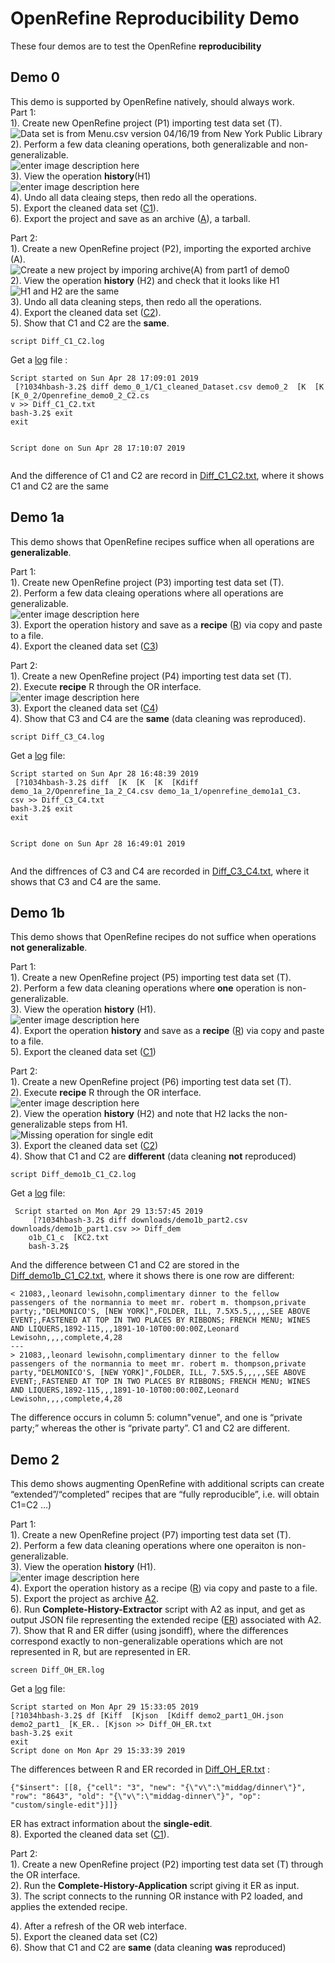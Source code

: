 <h1 id="openrefine-reproducibility-demo">OpenRefine Reproducibility Demo</h1>
<p>These four demos are to test the OpenRefine <strong>reproducibility</strong></p>
<h2 id="demo-0">Demo 0</h2>
<p>This demo is supported by OpenRefine natively, should always work.<br>
Part 1:<br>
1). Create new OpenRefine project (P1) importing test data set (T).<br>
<img src="https://lh3.googleusercontent.com/9We-m-vdid5iYV3d-RfToCDOPfXGaXrqPS4jik8Bhn9mJkO5B6PgZnEeXWsPz55kfC4nrPEuNyc" alt="Data set is from Menu.csv version 04/16/19 from New York Public Library " title="Create project P1"><br>
2). Perform a few data cleaning operations, both generalizable and non-generalizable.<br>
<img src="https://lh3.googleusercontent.com/4cvlYjKTXMBeKutAfOfhKC7pXWF6ClpoPEWHwrXA_vyPZ3PjSHkM90eJJ4IIUVfOnQA_ZgbAhp0" alt="enter image description here" title="Perform data cleaning operations"><br>
3). View the operation <strong>history</strong>(H1)<br>
<img src="https://lh3.googleusercontent.com/_oXqoZYRCPsmFRGamo72RmeCwOacojL08GH6LDIkv4wYs9jR-OfvCvWwBYEE-HTy9no-sAAH4sA" alt="enter image description here" title="Extract Operation History"><br>
4). Undo all data cleaing steps, then redo all the operations.<br>
5). Export the cleaned data set (<a href="https://drive.google.com/open?id=1zg3jDYuXNblminVmdQ5VEJyXrGdKFziW">C1</a>).<br>
6). Export the project and save as an archive (<a href="https://drive.google.com/open?id=1RfEqHDCGtii3R3XD_BDHZMNwVzy-NRZq">A</a>), a tarball.</p>
<p>Part 2:<br>
1). Create a new OpenRefine project (P2), importing the exported archive (A).<br>
<img src="https://lh3.googleusercontent.com/vKUv6TVcxbL7CVPRxnC3Ck6SQSCEIE0I-Rv9XqaMslAGikVCTaa1xiJXzoc_QdDUq9jNM8EFSSM" alt="Create a new project by imporing archive(A) from part1 of demo0" title="create a new project P2"><br>
2). View the operation <strong>history</strong> (H2) and check that it looks like H1<br>
<img src="https://lh3.googleusercontent.com/8Fafs_2agkPlaVQ84AUTlV6sehoP0C0x2WtqE5mnG0IouWNtsQBxZRMtG_TSOabr4SeThjXMgUY" alt="H1 and H2 are the same" title="Compare H1 and H2"><br>
3). Undo all data cleaning steps, then redo all the operations.<br>
4). Export the cleaned data set (<a href="https://drive.google.com/open?id=1cN2svCY3V2vyNblXzPB07MSLvqPMZwOJ">C2</a>).<br>
5). Show that C1 and C2 are the <strong>same</strong>.</p>
<pre><code>script Diff_C1_C2.log
</code></pre>
<p>Get a <a href="https://drive.google.com/open?id=16qeTfN9Cx9QGeRkyn2-tXsntcVyr0t90">log</a> file :</p>
<pre><code>Script started on Sun Apr 28 17:09:01 2019
 [?1034hbash-3.2$ diff demo_0_1/C1_cleaned_Dataset.csv demo0_2  [K  [K  [K_0_2/Openrefine_demo0_2_C2.cs 
v &gt;&gt; Diff_C1_C2.txt
bash-3.2$ exit
exit

Script done on Sun Apr 28 17:10:07 2019
</code></pre>
<p>And the difference of C1 and C2 are record in <a href="https://drive.google.com/open?id=1mNd6cVXzweOuqE0rZVuLmyb7pKM0y1if">Diff_C1_C2.txt</a>, where it shows C1 and C2 are the same</p>
<h2 id="demo-1a">Demo 1a</h2>
<p>This demo shows that OpenRefine recipes suffice when all operations are <strong>generalizable</strong>.</p>
<p>Part 1:<br>
1). Create new OpenRefine project (P3) importing test data set (T).<br>
2). Perform a few data cleaing operations where all operations are generalizable.<br>
<img src="https://lh3.googleusercontent.com/81QHE_FdPgmVXTWfu_U_WHW94-zKaQSYljUA8LRRhX1yvNnbhKoHiHrMGQ-OHTab_g77uXIHUQo" alt="enter image description here" title="Generalized operations"><br>
3). Export the operation history and save as a <strong>recipe</strong> (<a href="https://drive.google.com/open?id=18Cb606OWsgt11sn5Kwr6DcBzfsP4_xFJ">R</a>) via copy and paste to a file.<br>
4). Export the cleaned data set (<a href="https://drive.google.com/open?id=14NaoCElH9Qr5Aaw8YaPDC8gHoprz8MTY">C3</a>)</p>
<p>Part 2:<br>
1). Create a new OpenRefine project (P4) importing test data set (T).<br>
2). Execute <strong>recipe</strong> R through the OR interface.<br>
<img src="https://lh3.googleusercontent.com/jQTMQ53cVJVoUwtw5zWB-OJN3D_nsrf-VwVZGy2Wt2e806K6VM-xTBgFy7vrgxdPDKuNWNrb7V8" alt="enter image description here" title="Apply recipe R to Project P4"><br>
3). Export the cleaned data set (<a href="https://drive.google.com/open?id=1norLAD0mhMzlYtmDOrkLv8vhyWFnLCwO">C4</a>)<br>
4). Show that C3 and C4 are the <strong>same</strong> (data cleaning was reproduced).</p>
<pre><code>script Diff_C3_C4.log
</code></pre>
<p>Get a <a href="https://drive.google.com/open?id=1Ga9Zx3CMZqUX2YFYr9s-c_X1VTPkZVRe">log</a> file:</p>
<pre><code>Script started on Sun Apr 28 16:48:39 2019
 [?1034hbash-3.2$ diff  [K  [K  [K  [Kdiff demo_1a_2/Openrefine_1a_2_C4.csv demo_1a_1/openrefine_demo1a1_C3. 
csv &gt;&gt; Diff_C3_C4.txt
bash-3.2$ exit
exit

Script done on Sun Apr 28 16:49:01 2019
</code></pre>
<p>And the diffrences of C3 and C4 are recorded in <a href="https://drive.google.com/open?id=1wSQFwzV6jsNqXuOTOKIfqCS_gvDYFWCi">Diff_C3_C4.txt</a>, where it shows that C3 and C4 are the same.</p>
<h2 id="demo-1b">Demo 1b</h2>
<p>This demo shows that OpenRefine recipes do not suffice when operations <strong>not generalizable</strong>.</p>
<p>Part 1:<br>
1). Create a new OpenRefine project (P5) importing test data set (T).<br>
2). Perform a few data cleaning operations where <strong>one</strong> operation is non-generalizable.<br>
3). View the operation <strong>history</strong> (H1).<br>
<img src="https://lh3.googleusercontent.com/SCY0kpxeGMz00ZGdzteDGaVzCXZlkhcVqj4rBPiTUbJ0A08NoZtAg4TJdkivo3QvF5wjWl3k15Me" alt="enter image description here" title="Non-generalizable Operation"><br>
4). Export the operation <strong>history</strong> and save as a <strong>recipe</strong> (<a href="https://drive.google.com/open?id=1lZ0c_hBq6ISoklrqpLRvgK1YCsfnCxYT">R</a>) via copy and paste to a file.<br>
5). Export the cleaned data set (<a href="https://drive.google.com/open?id=1bUdEoTALvkAOr71dWgZBRpWGnMrHZOE5">C1</a>)</p>
<p>Part 2:<br>
1). Create a new OpenRefine project (P6) importing test data set (T).<br>
2). Execute <strong>recipe</strong> R through the OR interface.<br>
<img src="https://lh3.googleusercontent.com/QksTjtBgqkNZKbL4DqXjprG4EyMP7Bpw88Kc0WQHYfJF0BLtfOwcFKJbLVYz9tEfXlGLfo5pq6QQ" alt="enter image description here" title="Apply R to P2"><br>
2). View the operation <strong>history</strong> (H2) and note that H2 lacks the non-generalizable steps from H1.<br>
<img src="https://lh3.googleusercontent.com/j-ibXPDJ_zEQNdpSDw2mmffdq5tMu_dJJ1T_CgKQCyJ7OHBSvVe6GKFF6BjlA2JiefhU1XMa_c6-" alt="Missing operation for single edit" title="Compare H1_H2"><br>
3). Export the cleaned data set (<a href="https://drive.google.com/open?id=10YyART-zao33U4hYA_ormS0c8cxfibeB">C2</a>)<br>
4). Show that C1 and C2 are <strong>different</strong> (data cleaning <strong>not</strong> reproduced)</p>
<pre><code>script Diff_demo1b_C1_C2.log
</code></pre>
<p>Get a <a href="https://drive.google.com/open?id=1aKeOSRXnLBnItij4xHPVGcz24Dby4z8Y">log</a> file:</p>
<pre><code> Script started on Mon Apr 29 13:57:45 2019
     [?1034hbash-3.2$ diff downloads/demo1b_part2.csv downloads/demo1b_part1.csv &gt;&gt; Diff_dem 
    o1b_C1_c  [KC2.txt
    bash-3.2$
</code></pre>
<p>And the difference between C1 and C2 are stored in the <a href="https://drive.google.com/open?id=1bVgzUvtpMqDRic1i03DJXIKCvEZhS7KB">Diff_demo1b_C1_C2.txt</a>, where it shows there is one row are different:</p>
<pre><code>&lt; 21083,,leonard lewisohn,complimentary dinner to the fellow passengers of the normannia to meet mr. robert m. thompson,private party;,"DELMONICO'S, [NEW YORK]",FOLDER, ILL, 7.5X5.5,,,,,SEE ABOVE EVENT;,FASTENED AT TOP IN TWO PLACES BY RIBBONS; FRENCH MENU; WINES AND LIQUERS,1892-115,,,1891-10-10T00:00:00Z,Leonard Lewisohn,,,,complete,4,28
---
&gt; 21083,,leonard lewisohn,complimentary dinner to the fellow passengers of the normannia to meet mr. robert m. thompson,private party,"DELMONICO'S, [NEW YORK]",FOLDER, ILL, 7.5X5.5,,,,,SEE ABOVE EVENT;,FASTENED AT TOP IN TWO PLACES BY RIBBONS; FRENCH MENU; WINES AND LIQUERS,1892-115,,,1891-10-10T00:00:00Z,Leonard Lewisohn,,,,complete,4,28
</code></pre>
<p>The difference occurs in column 5:  column"venue", and one is “private party;” whereas the other is “private party”.  C1 and C2 are different.</p>
<h2 id="demo-2">Demo 2</h2>
<p>This demo shows augmenting OpenRefine with additional scripts can create “extended”/“completed” recipes that are “fully reproducible”, i.e. will obtain C1=C2 …)</p>
<p>Part 1:<br>
1). Create a new OpenRefine project (P7) importing test data set (T).<br>
2). Perform a few data cleaning operations where one operaiton is non-generalizable.<br>
3). View the operation <strong>history</strong> (H1).<br>
<img src="https://lh3.googleusercontent.com/5GKiJBxJK0toZFmimXxDaZfG-P2eZoNJ78B5WTa2sNgJfPjnsrSt2ez0E8fFcM66XIXPEzkoPGTz" alt="enter image description here" title="Operation History Demo2 part1"><br>
4). Export the operation history as a recipe (<a href="https://drive.google.com/open?id=1TKVte-JiNCXJOu1QC6n32bj8Mwg5t3u7">R</a>) via copy and paste to a file.<br>
5). Export the project as archive <a href="https://drive.google.com/open?id=1UvHgpBUplqr-rh-R7UL6IHxiiAHXYHxh">A2</a>.<br>
6). Run <strong>Complete-History-Extractor</strong> script with A2 as input, and get as output JSON file representing the extended recipe (<a href="https://drive.google.com/open?id=12SrTmNmRQUTpQi0g8emeMZzuj8l5HmvQ">ER</a>) associated with A2.<br>
7). Show that R and ER differ (using jsondiff), where the differences correspond exactly to non-generalizable operations which are not represented in R, but are represented in ER.</p>
<pre><code>screen Diff_OH_ER.log
</code></pre>
<p>Get a <a href="https://drive.google.com/open?id=1XvTEEpICJE1bdyaRkCup2RbQTTfZzzWZ">log</a> file:</p>
<pre><code>Script started on Mon Apr 29 15:33:05 2019 
[?1034hbash-3.2$ df [Kiff  [Kjson  [Kdiff demo2_part1_OH.json demo2_part1_ [K_ER.. [Kjson &gt;&gt; Diff_OH_ER.txt 
bash-3.2$ exit 
exit 
Script done on Mon Apr 29 15:33:39 2019
</code></pre>
<p>The differences between R and ER recorded in <a href="https://drive.google.com/open?id=1uEK84O_Uooz1SvIdzOV4F04GC2ZoX45l">Diff_OH_ER.txt</a> :</p>
<pre><code>{"$insert": [[8, {"cell": "3", "new": "{\"v\":\"middag/dinner\"}", "row": "8643", "old": "{\"v\":\"middag-dinner\"}", "op": "custom/single-edit"}]]}
</code></pre>
<p>ER has extract information about the <strong>single-edit</strong>.<br>
8). Exported the cleaned data set (<a href="https://drive.google.com/open?id=17MIkIfqPzYzGqI74uZffvsQ9_0PjnuRe">C1</a>).</p>
<p>Part 2:<br>
1). Create a new OpenRefine project (P2) importing test data set (T) through the OR interface.<br>
2). Run the <strong>Complete-History-Application</strong> script giving it ER as input.<br>
3). The script connects to the running OR instance with P2 loaded, and applies the extended recipe.</p>
<p>4). After a refresh of the OR web interface.<br>
5). Export the cleaned data set (C2)<br>
6). Show that C1 and C2 are <strong>same</strong> (data cleaning <strong>was</strong> reproduced)</p>

